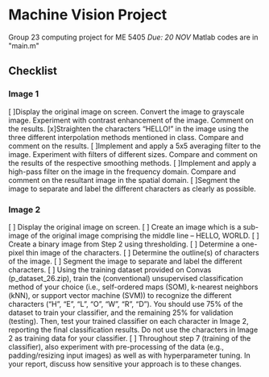 # Machine Vision Project
 Group 23 computing project for ME 5405
 *Due: 20 NOV*
Matlab codes are in "main.m"

## Checklist

### Image 1
[ ]Display the original image on screen. Convert the image to grayscale image. Experiment with contrast enhancement of the image. Comment on the results. 
[x]Straighten the characters “HELLO!” in the image using the three different interpolation methods mentioned in class. Compare and comment on the results. 
[ ]Implement and apply a 5x5 averaging filter to the image. Experiment with filters of different sizes. Compare and comment on the results of the respective smoothing 
methods. 
[ ]Implement and apply a high-pass filter on the image in the frequency domain.  Compare and comment on the resultant image in the spatial domain. 
[ ]Segment the image to separate and label the different characters as clearly as possible. 

### Image 2
[ ] Display the original image on screen.
[ ] Create an image which is a sub-image of the original image comprising the middle line – HELLO, WORLD.
[ ] Create a binary image from Step 2 using thresholding.
[ ] Determine a one-pixel thin image of the characters.
[ ] Determine the outline(s) of characters of the image.
[ ] Segment the image to separate and label the different characters.
[ ] Using the training dataset provided on Convas (p_dataset_26.zip), train the (conventional) unsupervised classification method of your choice (i.e., self-ordered maps (SOM), k-nearest neighbors (kNN), or support vector machine (SVM)) to recognize the different characters (“H”, “E”, “L”, “O”, “W”, “R”, “D”). You should use 75% of the dataset to train your classifier, and the remaining 25% for validation (testing). Then, test your trained classifier on each character in Image 2, reporting the final classification results. Do not use the characters in Image 2 as training data for your classifier.
[ ] Throughout step 7 (training of the classifier), also experiment with pre-processing of the data (e.g., padding/resizing input images) as well as with hyperparameter tuning. In your report, discuss how sensitive your approach is to these changes.
